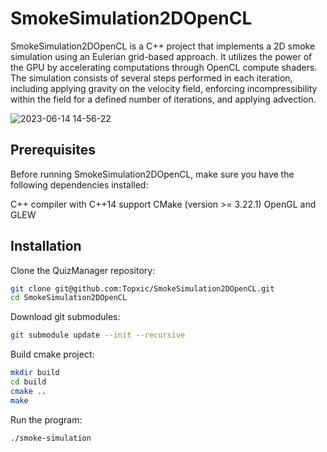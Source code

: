 # SmokeSimulation2DOpenCL
SmokeSimulation2DOpenCL is a C++ project that implements a 2D smoke simulation using an Eulerian grid-based approach. 
It utilizes the power of the GPU by accelerating computations through OpenCL compute shaders. 
The simulation consists of several steps performed in each iteration, including applying gravity on the velocity field, 
enforcing incompressibility within the field for a defined number of iterations, and applying advection.

![2023-06-14 14-56-22](https://github.com/Topxic/SmokeSimulation2DOpenCL/assets/50781880/bfc4b989-4a69-4e78-9e04-d4d70ea17a7f)

## Prerequisites
Before running SmokeSimulation2DOpenCL, make sure you have the following dependencies installed:

C++ compiler with C++14 support
CMake (version >= 3.22.1)
OpenGL and GLEW

## Installation
Clone the QuizManager repository:
```bash
git clone git@github.com:Topxic/SmokeSimulation2DOpenCL.git
cd SmokeSimulation2DOpenCL
```
Download git submodules:
```bash
git submodule update --init --recursive
```
Build cmake project:
```bash
mkdir build
cd build
cmake ..
make
```
Run the program:
```bash
./smoke-simulation
```
